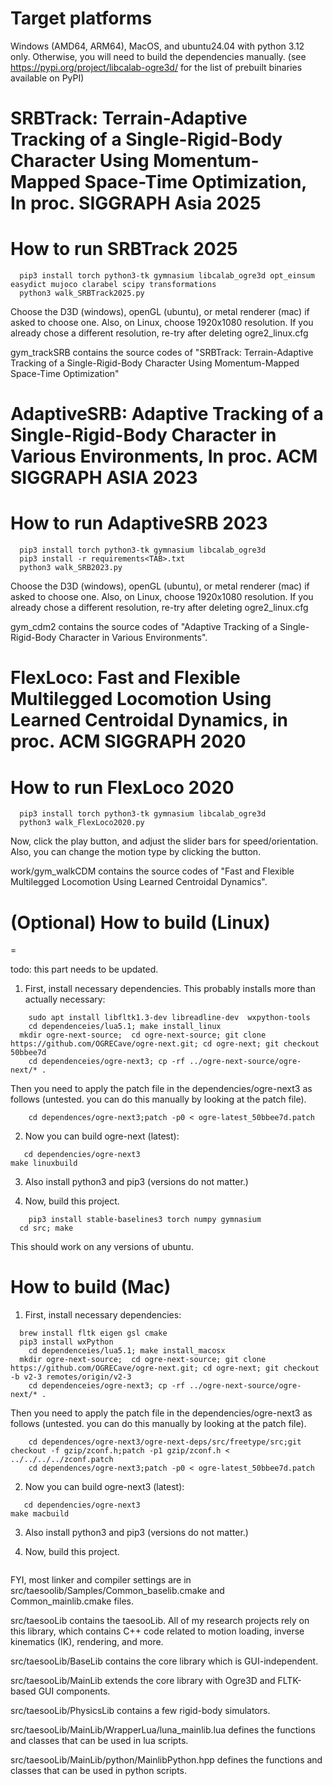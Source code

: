# Target platforms
Windows (AMD64, ARM64), MacOS, and ubuntu24.04 with python 3.12 only.
Otherwise, you will need to build the dependencies manually.
(see https://pypi.org/project/libcalab-ogre3d/ for the list of prebuilt binaries available on PyPI)

# SRBTrack: Terrain-Adaptive Tracking of a Single-Rigid-Body Character Using Momentum-Mapped Space-Time Optimization, In proc. SIGGRAPH Asia 2025
How to run SRBTrack 2025
=
```
  pip3 install torch python3-tk gymnasium libcalab_ogre3d opt_einsum easydict mujoco clarabel scipy transformations
  python3 walk_SRBTrack2025.py
```
Choose the D3D (windows), openGL (ubuntu), or metal renderer (mac) if asked to choose one. Also, on Linux, choose 1920x1080 resolution. 
If you already chose a different resolution, re-try after deleting ogre2_linux.cfg 

gym_trackSRB contains the source codes of "SRBTrack: Terrain-Adaptive Tracking of a Single-Rigid-Body Character Using Momentum-Mapped Space-Time Optimization"

# AdaptiveSRB: Adaptive Tracking of a Single-Rigid-Body Character in Various Environments, In proc. ACM SIGGRAPH ASIA 2023 
How to run AdaptiveSRB 2023
=
```
  pip3 install torch python3-tk gymnasium libcalab_ogre3d
  pip3 install -r requirements<TAB>.txt
  python3 walk_SRB2023.py
```
Choose the D3D (windows), openGL (ubuntu), or metal renderer (mac) if asked to choose one.
Also, on Linux, choose 1920x1080 resolution. 
If you already chose a different resolution, re-try after deleting ogre2_linux.cfg

gym_cdm2 contains the source codes of "Adaptive Tracking of a Single-Rigid-Body Character in Various Environments".


# FlexLoco: Fast and Flexible Multilegged Locomotion Using Learned Centroidal Dynamics, in proc. ACM SIGGRAPH 2020
How to run FlexLoco 2020
= 
```
  pip3 install torch python3-tk gymnasium libcalab_ogre3d
  python3 walk_FlexLoco2020.py 
```
Now, click the play button, and adjust the slider bars for speed/orientation. Also, you can change the motion type by clicking the button.

work/gym_walkCDM contains the source codes of "Fast and Flexible Multilegged Locomotion Using Learned Centroidal Dynamics".

# (Optional) How to build (Linux)
=

todo: this part needs to be updated.
  1. First, install necessary dependencies. This probably installs more than actually necessary:
```
	sudo apt install libfltk1.3-dev libreadline-dev  wxpython-tools
	cd dependenceies/lua5.1; make install_linux 
  mkdir ogre-next-source;  cd ogre-next-source; git clone https://github.com/OGRECave/ogre-next.git; cd ogre-next; git checkout 50bbee7d
	cd dependenceies/ogre-next3; cp -rf ../ogre-next-source/ogre-next/* . 
```
  Then you need to apply the patch file in the dependencies/ogre-next3 as follows (untested. you can do this manually by looking at the patch file). 
```
    cd dependences/ogre-next3;patch -p0 < ogre-latest_50bbee7d.patch
```
   2. Now you can build ogre-next (latest):
```
   cd dependencies/ogre-next3
make linuxbuild
```
  3.  Also install python3 and pip3 (versions do not matter.)

  4. Now, build this project.
```
	pip3 install stable-baselines3 torch numpy gymnasium
  cd src; make
```
  This should work on any versions of ubuntu.

How to build (Mac)
=
  1. First, install necessary dependencies:
```
  brew install fltk eigen gsl cmake 
  pip3 install wxPython
	cd dependenceies/lua5.1; make install_macosx 
  mkdir ogre-next-source;  cd ogre-next-source; git clone https://github.com/OGRECave/ogre-next.git; cd ogre-next; git checkout -b v2-3 remotes/origin/v2-3
	cd dependenceies/ogre-next3; cp -rf ../ogre-next-source/ogre-next/* . 
```

  Then you need to apply the patch file in the dependencies/ogre-next3 as follows (untested. you can do this manually by looking at the patch file). 
```
	cd dependences/ogre-next3/ogre-next-deps/src/freetype/src;git checkout -f gzip/zconf.h;patch -p1 gzip/zconf.h < ../../../../zconf.patch
    cd dependences/ogre-next3;patch -p0 < ogre-latest_50bbee7d.patch
```
   2. Now you can build ogre-next3 (latest):
```
   cd dependencies/ogre-next3
make macbuild
```
3.   Also install python3 and pip3 (versions do not matter.)

  4. Now, build this project.
``` cd src; make 
```
  FYI, most linker and compiler settings are in src/taesoolib/Samples/Common_baselib.cmake and Common_mainlib.cmake files.


src/taesooLib contains the taesooLib. All of my research projects rely on this library, which contains C++ code related to motion loading, inverse kinematics (IK), rendering, and more.

src/taesooLib/BaseLib contains the core library which is GUI-independent.

src/taesooLib/MainLib extends the core library with Ogre3D and FLTK-based GUI components.

src/taesooLib/PhysicsLib contains a few rigid-body simulators.

src/taesooLib/MainLib/WrapperLua/luna_mainlib.lua defines the functions and classes that can be used in lua scripts.

src/taesooLib/MainLib/python/MainlibPython.hpp defines the functions and classes that can be used in python scripts.


